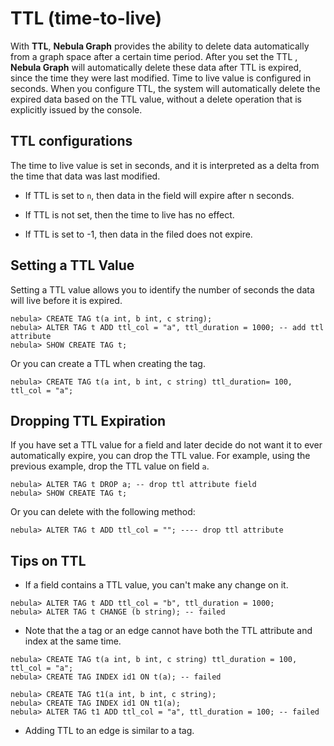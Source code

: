# TTL (time-to-live)

With **TTL**, **Nebula Graph** provides the ability to delete data automatically from a graph space after a certain time period. After you set the TTL , **Nebula Graph** will automatically delete these data after TTL is expired, since the time they were last modified. Time to live value is configured in seconds. When you configure TTL, the system will automatically delete the expired data based on the TTL value, without a delete operation that is explicitly issued by the console.

## TTL configurations

The time to live value is set in seconds, and it is interpreted as a delta from the time that data was last modified.

- If TTL is set to `n`, then data in the field will expire after n seconds.

- If TTL is not set, then the time to live has no effect.

- If TTL is set to -1, then data in the filed does not expire.

## Setting a TTL Value

Setting a TTL value allows you to identify the number of seconds the data will live before  it is expired.

```ngql
nebula> CREATE TAG t(a int, b int, c string);
nebula> ALTER TAG t ADD ttl_col = "a", ttl_duration = 1000; -- add ttl attribute
nebula> SHOW CREATE TAG t;
```

Or you can create a TTL when creating the tag.

```ngql
nebula> CREATE TAG t(a int, b int, c string) ttl_duration= 100, ttl_col = "a";
```

## Dropping TTL Expiration

If you have set a TTL value for a field and later decide do not want it to ever automatically expire, you can drop the TTL value. For example, using the previous example, drop the TTL value on field `a`.

```ngql
nebula> ALTER TAG t DROP a; -- drop ttl attribute field
nebula> SHOW CREATE TAG t;
```

Or you can delete with the following method:

```ngql
nebula> ALTER TAG t ADD ttl_col = ""; ---- drop ttl attribute
```

## Tips on TTL

- If a field contains a TTL value, you can't make any change on it.

``` ngql
nebula> ALTER TAG t ADD ttl_col = "b", ttl_duration = 1000;
nebula> ALTER TAG t CHANGE (b string); -- failed
```

- Note that the a tag or an edge cannot have both the TTL attribute and index at the same time.

``` ngql
nebula> CREATE TAG t(a int, b int, c string) ttl_duration = 100, ttl_col = "a";
nebula> CREATE TAG INDEX id1 ON t(a); -- failed
```

```ngql
nebula> CREATE TAG t1(a int, b int, c string);
nebula> CREATE TAG INDEX id1 ON t1(a);
nebula> ALTER TAG t1 ADD ttl_col = "a", ttl_duration = 100; -- failed
```

- Adding TTL to an edge is similar to a tag.
